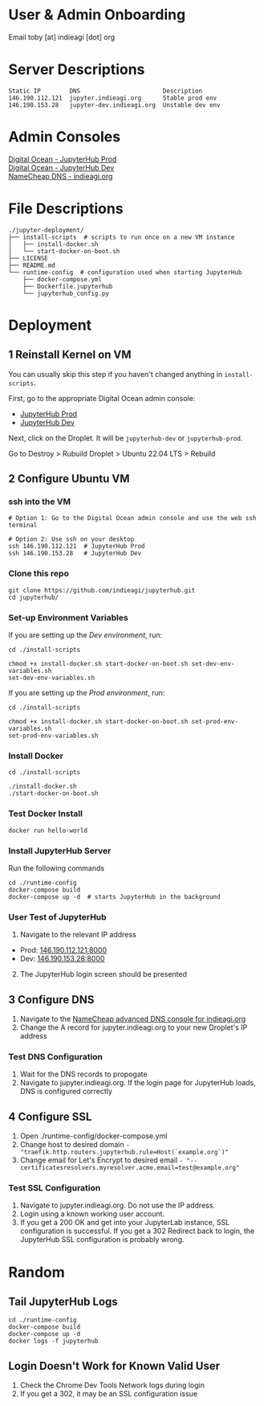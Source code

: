 # User & Admin Onboarding
Email toby [at] indieagi [dot] org

# Server Descriptions
```
Static IP        DNS                       Description
146.190.112.121  jupyter.indieagi.org      Stable prod env  
146.190.153.28   jupyter-dev.indieagi.org  Unstable dev env  
```

# Admin Consoles
[Digital Ocean - JupyterHub Prod](https://cloud.digitalocean.com/projects/56c8818b-0d9d-4987-9f19-dd2e8d1cc76b/resources?i=1bc925)  
[Digital Ocean - JupyterHub Dev](https://cloud.digitalocean.com/projects/85397053-3e63-4e04-a7ea-17801702c52d/resources?i=1bc925)  
[NameCheap DNS - indieagi.org](https://ap.www.namecheap.com/domains/domaincontrolpanel/indieagi.org/domain)

# File Descriptions
```
./jupyter-deployment/
├── install-scripts  # scripts to run once on a new VM instance
│   ├── install-docker.sh
│   └── start-docker-on-boot.sh
├── LICENSE
├── README.md
└── runtime-config  # configuration used when starting JupyterHub
    ├── docker-compose.yml
    ├── Dockerfile.jupyterhub
    └── jupyterhub_config.py
```

# Deployment
## 1 Reinstall Kernel on VM
You can usually skip this step if you haven't changed anything in `install-scripts`.

First, go to the appropriate Digital Ocean admin console:  
- [JupyterHub Prod](https://cloud.digitalocean.com/projects/56c8818b-0d9d-4987-9f19-dd2e8d1cc76b/resources?i=1bc925)  
- [JupyterHub Dev](https://cloud.digitalocean.com/projects/85397053-3e63-4e04-a7ea-17801702c52d/resources?i=1bc925) 

Next, click on the Droplet. It will be `jupyterhub-dev` or `jupyterhub-prod`.

Go to Destroy > Rubuild Droplet > Ubuntu 22.04 LTS > Rebuild
 
## 2 Configure Ubuntu VM
### ssh into the VM
```
# Option 1: Go to the Digital Ocean admin console and use the web ssh terminal

# Option 2: Use ssh on your desktop
ssh 146.190.112.121  # JupyterHub Prod
ssh 146.190.153.28   # JupyterHub Dev
```
### Clone this repo
```
git clone https://github.com/indieagi/jupyterhub.git
cd jupyterhub/
```

### Set-up Environment Variables
If you are setting up the *Dev environment*, run:
```
cd ./install-scripts

chmod +x install-docker.sh start-docker-on-boot.sh set-dev-env-variables.sh
set-dev-env-variables.sh
```
If you are setting up the *Prod environment*, run:
```
cd ./install-scripts

chmod +x install-docker.sh start-docker-on-boot.sh set-prod-env-variables.sh
set-prod-env-variables.sh
```

### Install Docker
```
cd ./install-scripts

./install-docker.sh
./start-docker-on-boot.sh
```

### Test Docker Install
```
docker run hello-world
```

### Install JupyterHub Server
Run the following commands
```
cd ./runtime-config
docker-compose build
docker-compose up -d  # starts JupyterHub in the background
```

### User Test of JupyterHub
1. Navigate to the relevant IP address  
- Prod: [146.190.112.121:8000](http://146.190.112.121:8000)  
- Dev: [146.190.153.28:8000](http://146.190.153.28:8000) 
2. The JupyterHub login screen should be presented

## 3 Configure DNS
1. Navigate to the [NameCheap advanced DNS console for indieagi.org](https://ap.www.namecheap.com/Domains/DomainControlPanel/indieagi.org/advancedns)
2. Change the A record for jupyter.indieagi.org to your new Droplet's IP address

### Test DNS Configuration
1. Wait for the DNS records to propogate
2. Navigate to jupyter.indieagi.org. If the login page for JupyterHub loads, DNS is configured correctly

## 4 Configure SSL
1. Open ./runtime-config/docker-compose.yml
2. Change host to desired domain ```- "traefik.http.routers.jupyterhub.rule=Host(`example.org`)"```
3. Change email for Let's Encrypt to desired email ```- "--certificatesresolvers.myresolver.acme.email=test@example.org"```

### Test SSL Configuration
1. Navigate to jupyter.indieagi.org. Do not use the IP address.
2. Login using a known working user account.
3. If you get a 200 OK and get into your JupyterLab instance, SSL configuration is successful. If you get a 302 Redirect back to login, the JupyterHub SSL configuration is probably wrong.

# Random
## Tail JupyterHub Logs
```
cd ./runtime-config
docker-compose build
docker-compose up -d
docker logs -f jupyterhub
```
## Login Doesn't Work for Known Valid User
1. Check the Chrome Dev Tools Network logs during login
2. If you get a 302, it may be an SSL configuration issue
